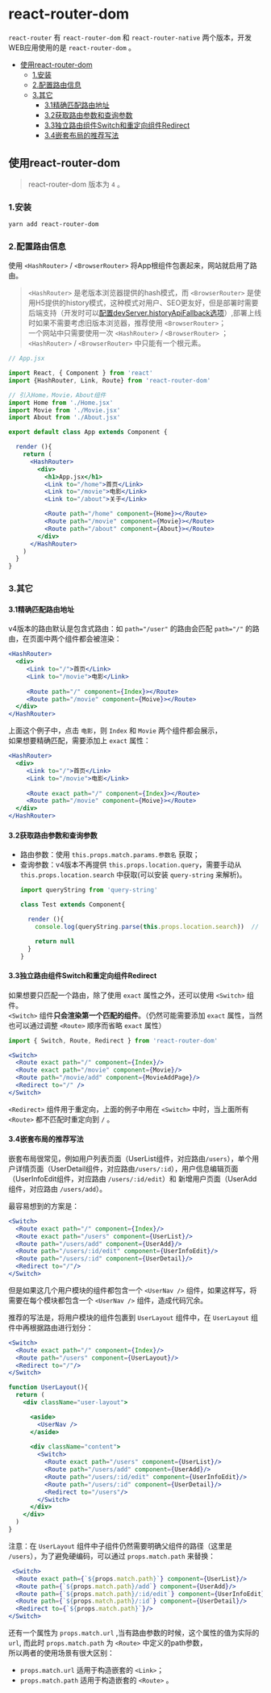 # react-router-dom

`react-router` 有  `react-router-dom` 和 `react-router-native` 两个版本，开发WEB应用使用的是 `react-router-dom` 。  

- [使用react-router-dom](#使用react-router-dom)
  - [1.安装](#1安装)
  - [2.配置路由信息](#2配置路由信息)
  - [3.其它](#3其它)
    - [3.1精确匹配路由地址](#31精确匹配路由地址)
    - [3.2获取路由参数和查询参数](#32获取路由参数和查询参数)
    - [3.3独立路由组件Switch和重定向组件Redirect](#33独立路由组件Switch和重定向组件Redirect)
    - [3.4嵌套布局的推荐写法](#34嵌套布局的推荐写法)

## 使用react-router-dom

> react-router-dom 版本为 `4` 。  

### 1.安装
```sh
yarn add react-router-dom
```  
### 2.配置路由信息  
使用 `<HashRouter>` / `<BrowserRouter>` 将App根组件包裹起来，网站就启用了路由。  

> `<HashRouter>` 是老版本浏览器提供的hash模式，而 `<BrowserRouter>` 是使用H5提供的history模式，这种模式对用户、SEO更友好，但是部署时需要后端支持（开发时可以[配置devServer.historyApiFallback选项](https://webpack.docschina.org/configuration/dev-server/#devserver-historyapifallback)）,部署上线时如果不需要考虑旧版本浏览器，推荐使用 `<BrowserRouter>`；  
> 一个网站中只需要使用一次 `<HashRouter>`  / `<BrowserRouter>` ；   
> `<HashRouter>` / `<BrowserRouter>` 中只能有一个根元素。  

```jsx
// App.jsx

import React, { Component } from 'react'
import {HashRouter, Link, Route} from 'react-router-dom'

// 引入Home，Movie，About组件
import Home from './Home.jsx'
import Movie from './Movie.jsx'
import About from './About.jsx'

export default class App extends Component {

  render (){
    return (
      <HashRouter>
        <div>
          <h1>App.jsx</h1>
          <Link to="/home">首页</Link>
          <Link to="/movie">电影</Link>
          <Link to="/about">关于</Link>

          <Route path="/home" component={Home}></Route>
          <Route path="/movie" component={Movie}></Route>
          <Route path="/about" component={About}></Route>
        </div>
      </HashRouter>
    )
  }
}
```  
### 3.其它  
#### 3.1精确匹配路由地址
v4版本的路由默认是包含式路由：如 `path="/user"` 的路由会匹配 `path="/"` 的路由，在页面中两个组件都会被渲染：

```jsx
<HashRouter>
  <div>
     <Link to="/">首页</Link>
     <Link to="/movie">电影</Link>
     
     <Route path="/" component={Index}></Route>
     <Route path="/movie" component={Moive}></Route>
  </div>
</HashRouter>
```   

上面这个例子中，点击 `电影`，则 `Index` 和 `Movie` 两个组件都会展示，  
如果想要精确匹配，需要添加上 `exact` 属性：  

```jsx
<HashRouter>
  <div>
     <Link to="/">首页</Link>
     <Link to="/movie">电影</Link>
     
     <Route exact path="/" component={Index}></Route>
     <Route path="/movie" component={Moive}></Route>
  </div>
</HashRouter>
```  

#### 3.2获取路由参数和查询参数
- 路由参数：使用 `this.props.match.params.参数名` 获取；
- 查询参数：v4版本不再提供 `this.props.location.query`，需要手动从 `this.props.location.search` 中获取(可以安装 `query-string` 来解析)。
  ```jsx
  import queryString from 'query-string'

  class Test extends Component{

    render (){
      console.log(queryString.parse(this.props.location.search))  // 注意必须从 this.props.location.search 而不是 location.search, 因为hashRouter 下 location.search 获取不到查询参数

      return null
    }
  }
  ```

#### 3.3独立路由组件Switch和重定向组件Redirect
如果想要只匹配一个路由，除了使用 `exact` 属性之外，还可以使用 `<Switch>` 组件。  
`<Switch>` 组件**只会渲染第一个匹配的组件**。（仍然可能需要添加 `exact` 属性，当然也可以通过调整 `<Route>` 顺序而省略 `exact` 属性）  

```jsx
import { Switch, Route, Redirect } from 'react-router-dom'

<Switch>
  <Route exact path="/" component={Index}/>
  <Route exact path="/movie" component={Movie}/>
  <Route path="/movie/add" component={MovieAddPage}/>
  <Redirect to="/" />
</Switch>
```

`<Redirect>` 组件用于重定向，上面的例子中用在 `<Switch>` 中时，当上面所有 `<Route>` 都不匹配时重定向到 `/` 。


#### 3.4嵌套布局的推荐写法
嵌套布局很常见，例如用户列表页面（UserList组件，对应路由`/users`），单个用户详情页面（UserDetail组件，对应路由`/users/:id`），用户信息编辑页面（UserInfoEdit组件，对应路由 `/users/:id/edit`）和 新增用户页面（UserAdd组件，对应路由 `/users/add`）。  

最容易想到的方案是： 

```jsx
<Switch>
  <Route exact path="/" component={Index}/>
  <Route exact path="/users" component={UserList}/>
  <Route path="/users/add" component={UserAdd}/>
  <Route path="/users/:id/edit" component={UserInfoEdit}/>
  <Route path="/users/:id" component={UserDetail}/>
  <Redirect to="/"/>
</Switch>
```  

但是如果这几个用户模块的组件都包含一个 `<UserNav />` 组件，如果这样写，将需要在每个模块都包含一个 `<UserNav />` 组件，造成代码冗余。  

推荐的写法是，将用户模块的组件包裹到 `UserLayout` 组件中，在 `UserLayout` 组件中再根据路由进行划分：  

```jsx
<Switch>
  <Route exact path="/" component={Index}/>
  <Route path="/users" component={UserLayout}/>
  <Redirect to="/"/>
</Switch>

function UserLayout(){
  return (
    <div className="user-layout">

      <aside>
        <UserNav />
      </aside>
      
      <div className="content">
        <Switch>
          <Route exact path="/users" component={UserList}/>
          <Route path="/users/add" component={UserAdd}/>
          <Route path="/users/:id/edit" component={UserInfoEdit}/>
          <Route path="/users/:id" component={UserDetail}/>
          <Redirect to="/users"/>
        </Switch>
      </div>
    </div>
  )
}
```  

注意：在 `UserLayout` 组件中子组件仍然需要明确父组件的路径（这里是 `/users`），为了避免硬编码，可以通过 `props.match.path` 来替换：  

```jsx
 <Switch>
  <Route exact path={`${props.match.path}`} component={UserList}/>
  <Route path={`${props.match.path}/add`} component={UserAdd}/>
  <Route path={`${props.match.path}/:id/edit`} component={UserInfoEdit}/>
  <Route path={`${props.match.path}/:id`} component={UserDetail}/>
  <Redirect to={`${props.match.path}`}/>
</Switch>
```  

还有一个属性为 `props.match.url` ,当有路由参数的时候，这个属性的值为实际的 `url`, 而此时 `props.match.path` 为 `<Route>` 中定义的path参数，  
所以两者的使用场景有很大区别：  
- `props.match.url` 适用于构造嵌套的 `<Link>`；
- `props.match.path` 适用于构造嵌套的 `<Route>` 。

